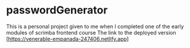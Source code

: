 # passwordGenerator
This is a personal project given to me when I completed one of the early modules of scrimba frontend course
The link to the deployed version [https://venerable-empanada-247406.netlify.app]
